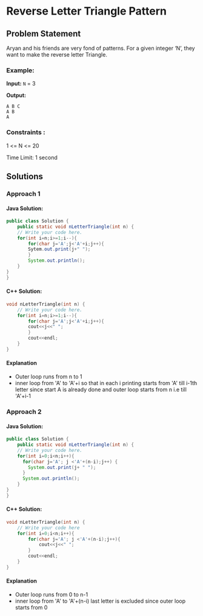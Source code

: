 # Reverse Letter Triangle Pattern

## Problem Statement
Aryan and his friends are very fond of patterns. For a given integer ‘N’, they want to make the reverse letter Triangle.

### Example:

**Input:** `N` = 3

**Output:** 
```
A B C 
A B 
A
```

### Constraints :

1 <= N <= 20

Time Limit: 1 second

## Solutions

### Approach 1

#### Java Solution:

```java
public class Solution {
    public static void nLetterTriangle(int n) {
    // Write your code here.
    for(int i=n;i>=1;i--){
        for(char j='A';j<'A'+i;j++){
        Sytem.out.print(j+" ");
        }
        System.out.println();
    }
}
}
```

####  C++ Solution:

```cpp
void nLetterTriangle(int n) {
    // Write your code here.
    for(int i=n;i>=1;i--){
        for(char j='A';j<'A'+i;j++){
        cout<<j<<" ";
        }
        cout<<endl;
    }
}
```

#### Explanation
- Outer loop runs from n to 1 
- inner loop from 'A' to 'A'+i so that in each i printing starts from 'A' till i-1th letter since start A is already done and outer loop starts from n i.e till 'A'+i-1

### Approach 2

#### Java Solution:

```java
public class Solution {
    public static void nLetterTriangle(int n) {
    // Write your code here.
    for(int i=0;i<n;i++){
      for(char j='A'; j <'A'+(n-i);j++) {
        System.out.print(j+ " ");
      }
      System.out.println();
    }
}
}
```

####  C++ Solution:

```cpp
void nLetterTriangle(int n) {
    // Write your code here
    for(int i=0;i<n;i++){
        for(char j='A'; j <'A'+(n-i);j++){
            cout<<j<<" ";
        }
        cout<<endl;
    }
}
```

#### Explanation
- Outer loop runs from 0 to n-1
- inner loop from 'A' to 'A'+(n-i) last letter is excluded since outer loop starts from 0
